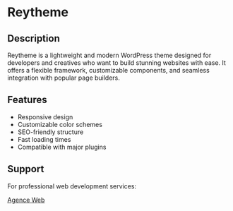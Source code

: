 # Reytheme

## Description
Reytheme is a lightweight and modern WordPress theme designed for developers and creatives who want to build stunning websites with ease. It offers a flexible framework, customizable components, and seamless integration with popular page builders.

## Features
- Responsive design
- Customizable color schemes
- SEO-friendly structure
- Fast loading times
- Compatible with major plugins

## Support
For professional web development services:

[Agence Web](https://studiojae.fr)
